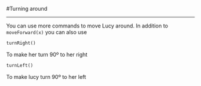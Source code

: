 #Turning around
***

You can use more commands to move Lucy around. In addition to `moveForward(x)` you can also use

```python
turnRight()
```
To make her turn 90º to her right

```python
turnLeft()
```
To make lucy turn 90º to her left 
